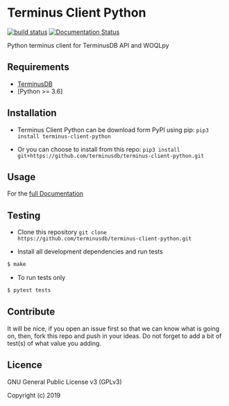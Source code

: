 Terminus Client Python
==========================

[![build status](https://api.travis-ci.org/terminusdb/terminus-client-python.svg?branch=master)](https://travis-ci.org/terminusdb/terminus-client-python)
[![Documentation Status](https://readthedocs.org/projects/terminus-client-python/badge/?version=latest)](https://terminus-client-python.readthedocs.io/en/latest/?badge=latest)

Python terminus client for TerminusDB API and WOQLpy

## Requirements
- [TerminusDB](https://github.com/terminusdb/terminus-server)
- [Python >= 3.6]

## Installation
-  Terminus Client Python can be download form PyPI using pip:
`pip3 install terminus-client-python`

- Or you can choose to install from this repo:
`pip3 install git+https://github.com/terminusdb/terminus-client-python.git`

## Usage
For the [full Documentation](https://terminus-client-python.readthedocs.io/)

## Testing
* Clone this repository
`git clone https://github.com/terminusdb/terminus-client-python.git`

* Install all development dependencies and run tests
```sh
$ make
```

* To run tests only
```sh
$ pytest tests
```

## Contribute
It will be nice, if you open an issue first so that we can know what is going on, then, fork this repo and push in your ideas. Do not forget to add a bit of test(s) of what value you adding.

## Licence

GNU General Public License v3 (GPLv3)

Copyright (c) 2019
